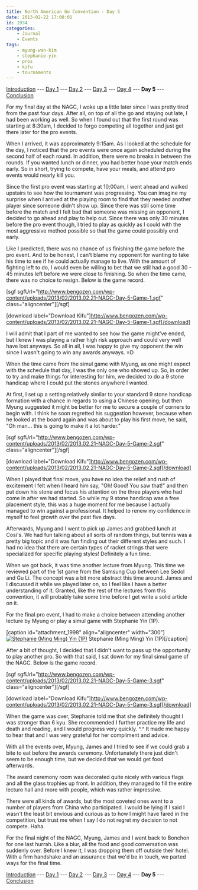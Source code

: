 ```yaml
---
title: North American Go Convention - Day 5
date: 2013-02-22 17:00:01
id: 1934
categories:
	- Journal
	- Events
tags:
	- myung-wan-kim
	- stephanie-yin
	- pros
	- kifu
	- tournaments
---
```


[Introduction](http://www.bengozen.com/north-american-go-convention/ "North American Go Convention!!!") --- [Day 1](http://www.bengozen.com/north-american-go-convention-day-1/ "North American Go Convention — Day 1") --- [Day 2](http://www.bengozen.com/north-american-go-convention-day-2/ "North American Go Convention — Day 2") --- [Day 3](http://www.bengozen.com/north-american-go-convention-day-3/ "North American Go Convention — Day 3") --- [Day 4](http://www.bengozen.com/north-american-go-convention-day-4/ "North American Go Convention — Day 4") --- **Day 5** --- [Conclusion](http://www.bengozen.com/north-american-go-convention-conclusion/ "North American Go Convention — Conclusion")

For my final day at the NAGC, I woke up a little later since I was pretty tired from the past four days. After all, on top of all the go and staying out late, I had been working as well. So when I found out that the first round was starting at 8:30am, I decided to forgo competing all together and just get there later for the pro events.

When I arrived, it was approximately 9:15am. As I looked at the schedule for the day, I noticed that the pro events were once again scheduled during the second half of each round. In addition, there were no breaks in between the rounds. If you wanted lunch or dinner, you had better hope your match ends early. So in short, trying to compete, have your meals, and attend pro events would nearly kill you.

Since the first pro event was starting at 10;00am, I went ahead and walked upstairs to see how the tournament was progressing. You can imagine my surprise when I arrived at the playing room to find that they needed another player since someone didn't show up. Since there was still some time before the match and I felt bad that someone was missing an opponent, I decided to go ahead and play to help out. Since there was only 30 minutes before the pro event though, I tried to play as quickly as I could with the most aggressive method possible so that the game could possibly end early.

<!--more-->

Like I predicted, there was no chance of us finishing the game before the pro event. And to be honest, I can't blame my opponent for wanting to take his time to see if he could actually manage to live. With the amount of fighting left to do, I would even be willing to bet that we still had a good 30 - 45 minutes left before we were close to finishing. So when the time came, there was no choice to resign. Below is the game record.

[sgf sgfUrl="http://www.bengozen.com/wp-content/uploads/2013/02/2013.02.21-NAGC-Day-5-Game-1.sgf" class="aligncenter"][/sgf]

[download label="Download Kifu"]http://www.bengozen.com/wp-content/uploads/2013/02/2013.02.21-NAGC-Day-5-Game-1.sgf[/download]

I will admit that I part of me wanted to see how the game might've ended, but I knew I was playing a rather high risk approach and could very well have lost anyways. So all in all, I was happy to give my opponent the win since I wasn't going to win any awards anyways. =D

When the time came from the simul game with Myung, as one might expect with the schedule that day, I was the only one who showed up. So, in order to try and make things for interesting for him, we decided to do a 9 stone handicap where I could put the stones anywhere I wanted.

At first, I set up a setting relatively similar to your standard 9 stone handicap formation with a chance in regards to using a Chinese opening; but then Myung suggested it might be better for me to secure a couple of corners to begin with. I think he soon regretted his suggestion however, because when he looked at the board again and was about to play his first move, he said, "Oh man... this is going to make it a lot harder."

[sgf sgfUrl="http://www.bengozen.com/wp-content/uploads/2013/02/2013.02.21-NAGC-Day-5-Game-2.sgf" class="aligncenter"][/sgf]

[download label="Download Kifu"]http://www.bengozen.com/wp-content/uploads/2013/02/2013.02.21-NAGC-Day-5-Game-2.sgf[/download]

When I played that final move, you have no idea the relief and rush of excitement I felt when I heard him say, "Oh! Good! You saw that!" and then put down his stone and focus his attention on the three players who had come in after we had started. So while my 9 stone handicap was a free placement style, this was a huge moment for me because I actually managed to win against a professional. It helped to renew my confidence in myself to feel growth over the past five days.

Afterwards, Myung and I went to pick up James and grabbed lunch at Cosi's. We had fun talking about all sorts of random things, but tennis was a pretty big topic and it was fun finding out their different styles and such. I had no idea that there are certain types of racket strings that were specialized for specific playing styles! Definitely a fun time.

When we got back, it was time another lecture from Myung. This time we reviewed part of the 1st game from the Samsung Cup between Lee Sedol and Gu Li. The concept was a bit more abstract this time around. James and I discussed it while we played later on, so I feel like I have a better understanding of it. Granted, like the rest of the lectures from this convention, it will probably take some time before I get write a solid article on it.

For the final pro event, I had to make a choice between attending another lecture by Myung or play a simul game with Stephanie Yin (1P).

[caption id="attachment_1998" align="aligncenter" width="300"][![Stephanie (Ming Ming) Yin (1P)](http://www.bengozen.com/wp-content/uploads/2013/02/stephanieyin.jpg)](http://www.bengozen.com/wp-content/uploads/2013/02/stephanieyin.jpg) Stephanie (Ming Ming) Yin (1P)[/caption]

After a bit of thought, I decided that I didn't want to pass up the opportunity to play another pro. So with that said, I sat down for my final simul game of the NAGC. Below is the game record.

[sgf sgfUrl="http://www.bengozen.com/wp-content/uploads/2013/02/2013.02.21-NAGC-Day-5-Game-3.sgf" class="aligncenter"][/sgf]

[download label="Download Kifu"]http://www.bengozen.com/wp-content/uploads/2013/02/2013.02.21-NAGC-Day-5-Game-3.sgf[/download]

When the game was over, Stephanie told me that she definitely thought I was stronger than 6 kyu. She recommended I further practice my life and death and reading, and I would progress very quickly. ^.^ It made me happy to hear that and I was very grateful for her compliment and advice.

With all the events over, Myung, James and I tried to see if we could grab a bite to eat before the awards ceremony. Unfortunately there just didn't seem to be enough time, but we decided that we would get food afterwards.

The award ceremony room was decorated quite nicely with various flags and all the glass trophies up front. In addition, they managed to fill the entire lecture hall and more with people, which was rather impressive.

There were all kinds of awards, but the most coveted ones went to a number of players from China who participated. I would be lying if I said I wasn't the least bit envious and curious as to how I might have fared in the competition, but trust me when I say I do not regret my decision to not compete. Haha.

For the final night of the NAGC, Myung, James and I went back to Bonchon for one last hurrah. Like a blur, all the food and good conversation was suddenly over. Before I knew it, I was dropping them off outside their hotel. With a firm handshake and an assurance that we'd be in touch, we parted ways for the final time.

[Introduction](http://www.bengozen.com/north-american-go-convention/ "North American Go Convention!!!") --- [Day 1](http://www.bengozen.com/north-american-go-convention-day-1/ "North American Go Convention — Day 1") --- [Day 2](http://www.bengozen.com/north-american-go-convention-day-2/ "North American Go Convention — Day 2") --- [Day 3](http://www.bengozen.com/north-american-go-convention-day-3/ "North American Go Convention — Day 3") --- [Day 4](http://www.bengozen.com/north-american-go-convention-day-4/ "North American Go Convention — Day 4") --- **Day 5** --- [Conclusion](http://www.bengozen.com/north-american-go-convention-conclusion/ "North American Go Convention — Conclusion")